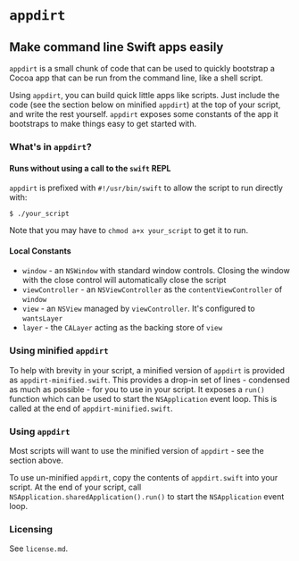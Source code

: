 # `appdirt`
## Make command line Swift apps easily

`appdirt` is a small chunk of code that can be used to quickly bootstrap a Cocoa app that can be run from the command line, like a shell script.

Using `appdirt`, you can build quick little apps like scripts. Just include the code (see the section below on minified `appdirt`) at the top of your script, and write the rest yourself. `appdirt` exposes some constants of the app it bootstraps to make things easy to get started with.

### What's in `appdirt`?

#### Runs without using a call to the `swift` REPL

`appdirt` is prefixed with `#!/usr/bin/swift` to allow the script to run directly with:

    $ ./your_script

Note that you may have to `chmod a+x your_script` to get it to run.

#### Local Constants

 - `window` - an `NSWindow` with standard window controls. Closing the window with the close control will automatically close the script
 - `viewController` - an `NSViewController` as the `contentViewController` of `window`
 - `view` - an `NSView` managed by `viewController`. It's configured to `wantsLayer`
 - `layer` - the `CALayer` acting as the backing store of `view`

### Using minified `appdirt`

To help with brevity in your script, a minified version of `appdirt` is provided as `appdirt-minified.swift`. This provides a drop-in set of lines - condensed as much as possible - for you to use in your script. It exposes a `run()` function which can be used to start the `NSApplication` event loop. This is called at the end of `appdirt-minified.swift`.

### Using `appdirt`

Most scripts will want to use the minified version of `appdirt` - see the section above.

To use un-minified `appdirt`, copy the contents of `appdirt.swift` into your script. At the end of your script, call `NSApplication.sharedApplication().run()` to start the `NSApplication` event loop.

### Licensing

See `license.md`.

